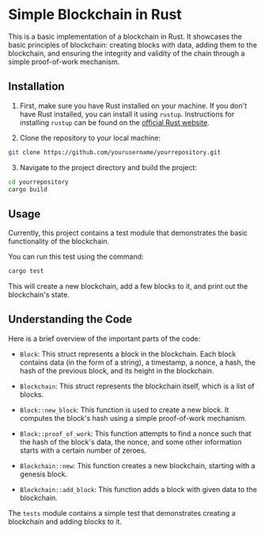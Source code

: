 # Simple Blockchain in Rust

This is a basic implementation of a blockchain in Rust. It showcases the basic principles of blockchain: creating blocks with data, adding them to the blockchain, and ensuring the integrity and validity of the chain through a simple proof-of-work mechanism.

## Installation

1. First, make sure you have Rust installed on your machine. If you don't have Rust installed, you can install it using `rustup`. Instructions for installing `rustup` can be found on the [official Rust website](https://www.rust-lang.org/tools/install).

2. Clone the repository to your local machine:

```bash
git clone https://github.com/yourusername/yourrepository.git
```

3. Navigate to the project directory and build the project:

```bash
cd yourrepository
cargo build
```

## Usage

Currently, this project contains a test module that demonstrates the basic functionality of the blockchain.

You can run this test using the command:

```bash
cargo test
```

This will create a new blockchain, add a few blocks to it, and print out the blockchain's state.

## Understanding the Code

Here is a brief overview of the important parts of the code:

- `Block`: This struct represents a block in the blockchain. Each block contains data (in the form of a string), a timestamp, a nonce, a hash, the hash of the previous block, and its height in the blockchain.

- `Blockchain`: This struct represents the blockchain itself, which is a list of blocks.

- `Block::new_block`: This function is used to create a new block. It computes the block's hash using a simple proof-of-work mechanism.

- `Block::proof_of_work`: This function attempts to find a nonce such that the hash of the block's data, the nonce, and some other information starts with a certain number of zeroes.

- `Blockchain::new`: This function creates a new blockchain, starting with a genesis block.

- `Blockchain::add_block`: This function adds a block with given data to the blockchain.

The `tests` module contains a simple test that demonstrates creating a blockchain and adding blocks to it.
